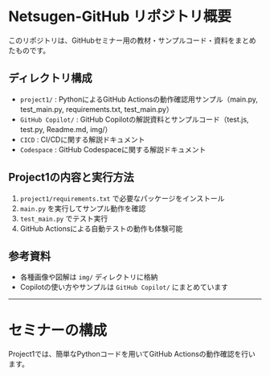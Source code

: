 # Netsugen-GitHub リポジトリ概要

このリポジトリは、GitHubセミナー用の教材・サンプルコード・資料をまとめたものです。

## ディレクトリ構成

- `project1/` : PythonによるGitHub Actionsの動作確認用サンプル（main.py, test_main.py, requirements.txt, test_main.py）
- `GitHub Copilot/` : GitHub Copilotの解説資料とサンプルコード（test.js, test.py, Readme.md, img/）
- `CICD` : CI/CDに関する解説ドキュメント
- `Codespace` : GitHub Codespaceに関する解説ドキュメント

## Project1の内容と実行方法

1. `project1/requirements.txt` で必要なパッケージをインストール
2. `main.py` を実行してサンプル動作を確認
3. `test_main.py` でテスト実行
4. GitHub Actionsによる自動テストの動作も体験可能

## 参考資料

- 各種画像や図解は `img/` ディレクトリに格納
- Copilotの使い方やサンプルは `GitHub Copilot/` にまとめています

---

# セミナーの構成

Project1では、簡単なPythonコードを用いてGitHub Actionsの動作確認を行います。


